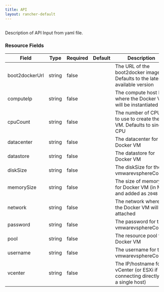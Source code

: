 ```yaml
---
title: API
layout: rancher-default
---
```


## <no value>

Description of API Input from yaml file. 
​​
### Resource Fields

Field | Type | Required | Default | Description
---|---|---|---|---
boot2dockerUrl | string | false | <no value> | The URL of the boot2docker image. Defaults to the latest available version
computeIp | string | false | <no value> | The compute host IP where the Docker VM will be instantiated
cpuCount | string | false | <no value> | The number of CPUs to use to create the VM. Defaults to single CPU
datacenter | string | false | <no value> | The datacenter for Docker VM
datastore | string | false | <no value> | The datastore for Docker VM
diskSize | string | false | <no value> | The diskSize for the vmwarevsphereConfig
memorySize | string | false | <no value> | The size of memory for Docker VM (in MB) and added as `2048`
network | string | false | <no value> | The network where the Docker VM will be attached
password | string | false | <no value> | The password for the vmwarevsphereConfig
pool | string | false | <no value> | The resource pool for Docker VM
username | string | false | <no value> | The username for the vmwarevsphereConfig
vcenter | string | false | <no value> | The IP/hostname for vCenter (or ESXi if connecting directly to a single host)

